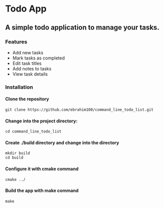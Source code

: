 # Todo App

## A simple todo application to manage your tasks.

### Features
- Add new tasks
- Mark tasks as completed
- Edit task titles
- Add notes to tasks
- View task details

### Installation

#### Clone the repository 
```
git clone https://github.com/ebrahim100/command_line_todo_list.git
```
#### Change into the project directory:
```
cd command_line_todo_list
```
#### Create ./build directory and change into the directory
```
mkdir build
cd build
```
#### Configure it with cmake command
```
cmake ../
```

#### Build the app with make command
```
make
```


